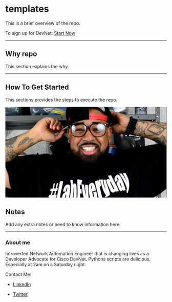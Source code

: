 # templates

This is a brief overview of the repo.

To sign up for DevNet: [Start Now](http://cs.co/startnowduan)
___

## Why repo

This section explains the why.

___

## How To Get Started

This sections provides the steps to execute the repo.

![image](./images/me.png "Add images in the images folder")

## Notes

Add any extra notes or need to know information here.

___

### About me

Introverted Network Automation Engineer that is changing lives as a Developer Advocate for Cisco DevNet. Pythons scripts are delicious. Especially at 2am on a Saturday night.

Contact Me:

- [LinkedIn](https://www.linkedin.com/in/duanlightfoot/)

- [Twitter](https://twitter.com/labeveryday)
